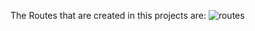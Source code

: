 The Routes that are created in this projects are:
![routes](https://user-images.githubusercontent.com/113082834/194839034-9cd5a580-2e3e-493f-9c6f-edd9cb89788c.PNG)
